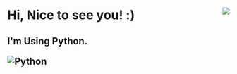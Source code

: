 <h1>
Hi, Nice to see you! :)
<a href="https://hits.seeyoufarm.com"><img align="right" src="https://hits.seeyoufarm.com/api/count/incr/badge.svg?url=https%3A%2F%2Fgithub.com%2FNamMinWoo91&count_bg=%233D61C8&title_bg=%23555555&icon=&icon_color=%23E7E7E7&title=visits&edge_flat=false"/></a>
</h1>


<h2>
I'm Using Python. <p><img src="https://img.shields.io/badge/Python-3776AB.svg?&amp;style=flat&amp;logo=Python&amp;logoColor=white" alt="Python"></p>
</h2>
<!--
**NamMinWoo91/NamMinWoo91** is a ✨ _special_ ✨ repository because its `README.md` (this file) appears on your GitHub profile.

Here are some ideas to get you started:

- 🔭 I’m currently working on ...
- 🌱 I’m currently learning ...
- 👯 I’m looking to collaborate on ...
- 🤔 I’m looking for help with ...
- 💬 Ask me about ...
- 📫 How to reach me: ...
- 😄 Pronouns: ...
- ⚡ Fun fact: ...
-->
